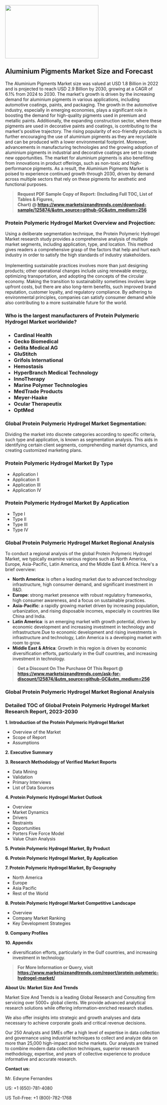 <p><img class="alignnone size-medium wp-image-20088" src="https://ffe5etoiles.com/wp-content/uploads/2024/12/MST1-300x171.png" alt="" width="300" height="171" /></p><h2>Aluminium Pigments Market Size and Forecast</h2><p>The Aluminium Pigments Market size was valued at USD 1.8 Billion in 2022 and is projected to reach USD 2.9 Billion by 2030, growing at a CAGR of 6.1% from 2024 to 2030. The market's growth is driven by the increasing demand for aluminium pigments in various applications, including automotive coatings, paints, and packaging. The growth in the automotive industry, especially in emerging economies, plays a significant role in boosting the demand for high-quality pigments used in premium and metallic paints. Additionally, the expanding construction sector, where these pigments are used in decorative paints and coatings, is contributing to the market's positive trajectory. The rising popularity of eco-friendly products is further encouraging the use of aluminium pigments as they are recyclable and can be produced with a lower environmental footprint. Moreover, advancements in manufacturing technologies and the growing adoption of aluminium pigments in industrial and decorative coatings are set to create new opportunities. The market for aluminium pigments is also benefiting from innovations in product offerings, such as non-toxic and high-performance pigments. As a result, the Aluminium Pigments Market is poised to experience continued growth through 2030, driven by demand across multiple sectors that rely on these pigments for aesthetic and functional purposes.</p></p><blockquote id="" class=""><strong>Request PDF Sample Copy of Report: (Including Full TOC, List of Tables &amp; Figures, Chart)&nbsp;@&nbsp;<strong><a href="https://www.marketsizeandtrends.com/download-sample/125874/&utm_source=github-GC&utm_medium=256" target="_blank">https://www.marketsizeandtrends.com/download-sample/125874/&utm_source=github-GC&utm_medium=256</a></strong></strong></blockquote><h3 id="" class="">Protein Polymeric Hydrogel Market&nbsp;Overview and Projection:</h3><p id="" class="">Using a deliberate segmentation technique, the Protein Polymeric Hydrogel Market research study provides a comprehensive analysis of multiple market segments, including application, type, and location. This method gives readers a comprehensive grasp of the factors that help and hurt each industry in order to satisfy the high standards of industry stakeholders. <br /> <br />Implementing sustainable practices involves more than just designing products; other operational changes include using renewable energy, optimizing transportation, and adopting the concepts of the circular economy. Making the transition to sustainability sometimes involves large upfront costs, but there are also long-term benefits, such improved brand reputation, customer loyalty, and regulatory compliance. By adhering to environmental principles, companies can satisfy consumer demand while also contributing to a more sustainable future for the world.</p><h3 id="" class="">Who is the largest manufacturers of&nbsp;Protein Polymeric Hydrogel Market worldwide?</h3><h3 class=""><p><ul><li>Cardinal Health </li><li> Gecko Biomedical </li><li> Gelita Medical AG </li><li> GluStitch </li><li> Grifols International </li><li> Hemostasis </li><li> HyperBranch Medical Technology </li><li> InnoTherapy </li><li> Marine Polymer Technologies </li><li> MedTrade Products </li><li> Meyer-Haake </li><li> Ocular Therapeutix </li><li> OptMed</li></ul></p></h3><h3 id="" class="">Global&nbsp;Protein Polymeric Hydrogel Market Segmentation:</h3><p id="" class="">Dividing the market into discrete categories according to specific criteria, such type and application, is known as segmentation analysis. This aids in identifying certain client segments, comprehending market dynamics, and creating customized marketing plans.</p><h3 id="" class="">Protein Polymeric Hydrogel Market&nbsp;By Type</h3><p><p><ul><li>Application I </li><li> Application II </li><li> Application III </li><li> Application IV</p></li></ul></p></p><h3 id="" class="">Protein Polymeric Hydrogel Market&nbsp;By Application</h3><p class=""><p><ul><li>Type I </li><li> Type II </li><li> Type III </li><li> Type IV</li></ul></p></p><h3 id="" class="">Global Protein Polymeric Hydrogel Market Regional Analysis</h3><p id="" class="">To conduct a regional analysis of the global Protein Polymeric Hydrogel Market, we typically examine various regions such as North America, Europe, Asia-Pacific, Latin America, and the Middle East &amp; Africa. Here's a brief overview:</p><ul><li><strong>North America</strong>: is often a leading market due to advanced technology infrastructure, high consumer demand, and significant investment in R&amp;D.</li><li><strong>Europe</strong>: strong market presence with robust regulatory frameworks, high consumer awareness, and a focus on sustainable practices.</li><li><strong>Asia-Pacific</strong>: a rapidly growing market driven by increasing population, urbanization, and rising disposable incomes, especially in countries like China and India.</li><li><strong>Latin America</strong>: is an emerging market with growth potential, driven by economic development and increasing investment in technology and infrastructure.Due to economic development and rising investments in infrastructure and technology, Latin America is a developing market with room to grow.</li><li><strong>Middle East &amp; Africa</strong>: Growth in this region is driven by economic diversification efforts, particularly in the Gulf countries, and increasing investment in technology.</li></ul><blockquote id="" class=""><strong>Get a Discount On The Purchase Of This Report @ <strong><a href="https://www.marketsizeandtrends.com/ask-for-discount/125874/&utm_source=github-GC&utm_medium=256" target="_blank">https://www.marketsizeandtrends.com/ask-for-discount/125874/&utm_source=github-GC&utm_medium=256</a></strong></strong></blockquote><h3 id="" class="">Global Protein Polymeric Hydrogel Market Regional Analysis</h3><h3 id="" class="">Detailed TOC of Global Protein Polymeric Hydrogel Market Research Report, 2023-2030</h3><p id="" class=""><strong>1. Introduction of the Protein Polymeric Hydrogel Market</strong></p><ul><li>Overview of the Market</li><li>Scope of Report</li><li>Assumptions</li></ul><p id="" class=""><strong>2. Executive Summary</strong></p><p id="" class=""><strong>3. Research Methodology of Verified Market Reports</strong></p><ul><li>Data Mining</li><li>Validation</li><li>Primary Interviews</li><li>List of Data Sources</li></ul><p id="" class=""><strong>4. Protein Polymeric Hydrogel Market Outlook</strong></p><ul><li>Overview</li><li>Market Dynamics</li><li>Drivers</li><li>Restraints</li><li>Opportunities</li><li>Porters Five Force Model</li><li>Value Chain Analysis</li></ul><p id="" class=""><strong>5. Protein Polymeric Hydrogel Market, By Product</strong></p><p id="" class=""><strong>6. Protein Polymeric Hydrogel Market, By Application</strong></p><p id="" class=""><strong>7. Protein Polymeric Hydrogel Market, By Geography</strong></p><ul><li>North America</li><li>Europe</li><li>Asia Pacific</li><li>Rest of the World</li></ul><p id="" class=""><strong>8. Protein Polymeric Hydrogel Market Competitive Landscape</strong></p><ul><li>Overview</li><li>Company Market Ranking</li><li>Key Development Strategies</li></ul><p id="" class=""><strong>9. Company Profiles</strong></p><p id="" class=""><strong>10. Appendix</strong></p><ul><li>diversification efforts, particularly in the Gulf countries, and increasing investment in technology.</li></ul><blockquote id="" class=""><strong>For More Information or Query, visit <strong><strong><a href="https://www.marketsizeandtrends.com/report/protein-polymeric-hydrogel-market/" target="_blank">https://www.marketsizeandtrends.com/report/protein-polymeric-hydrogel-market/</a></strong></strong></strong></blockquote><p id="" class=""><strong>About Us: Market Size And Trends</strong></p><p id="" class="">Market Size And Trends is a leading Global Research and Consulting firm servicing over 5000+ global clients. We provide advanced analytical research solutions while offering information-enriched research studies.</p><p id="" class="">We also offer insights into strategic and growth analyses and data necessary to achieve corporate goals and critical revenue decisions.</p><p id="" class="">Our 250 Analysts and SMEs offer a high level of expertise in data collection and governance using industrial techniques to collect and analyze data on more than 25,000 high-impact and niche markets. Our analysts are trained to combine modern data collection techniques, superior research methodology, expertise, and years of collective experience to produce informative and accurate research.</p><p id="" class=""><strong>Contact us:</strong></p><p id="" class="">Mr. Edwyne Fernandes</p><p id="" class="">US: +1 (650)-781-4080</p><p id="" class="">US Toll-Free: +1 (800)-782-1768</p>

